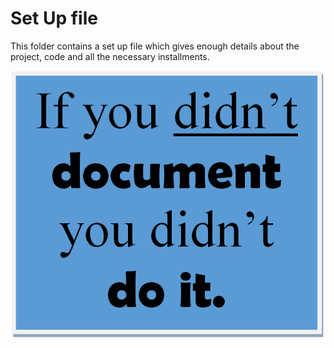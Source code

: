 # Set Up file

This folder contains a set up file which gives enough details about the project, code and all the necessary installments.

<img src="Img/if-you-didnt-document-you-did-not-do-it2.png" align="center">

